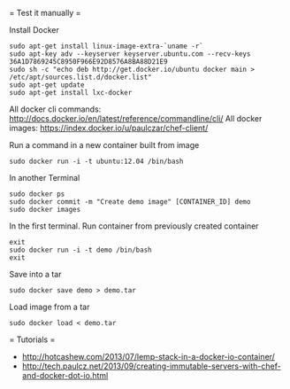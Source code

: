 = Test it manually =

Install Docker

    sudo apt-get install linux-image-extra-`uname -r`
    sudo apt-key adv --keyserver keyserver.ubuntu.com --recv-keys 36A1D7869245C8950F966E92D8576A8BA88D21E9
    sudo sh -c "echo deb http://get.docker.io/ubuntu docker main > /etc/apt/sources.list.d/docker.list"
    sudo apt-get update
    sudo apt-get install lxc-docker

All docker cli commands: http://docs.docker.io/en/latest/reference/commandline/cli/
All docker images: https://index.docker.io/u/paulczar/chef-client/

Run a command in a new container built from image

    sudo docker run -i -t ubuntu:12.04 /bin/bash

In another Terminal

    sudo docker ps
    sudo docker commit -m "Create demo image" [CONTAINER_ID] demo
    sudo docker images

In the first terminal. Run container from previously created container

    exit
    sudo docker run -i -t demo /bin/bash
    exit

Save into a tar

    sudo docker save demo > demo.tar

Load image from a tar

    sudo docker load < demo.tar

= Tutorials =

* http://hotcashew.com/2013/07/lemp-stack-in-a-docker-io-container/
* http://tech.paulcz.net/2013/09/creating-immutable-servers-with-chef-and-docker-dot-io.html
